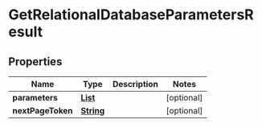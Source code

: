 

# GetRelationalDatabaseParametersResult


## Properties

| Name | Type | Description | Notes |
|------------ | ------------- | ------------- | -------------|
|**parameters** | [**List**](List.md) |  |  [optional] |
|**nextPageToken** | [**String**](String.md) |  |  [optional] |



